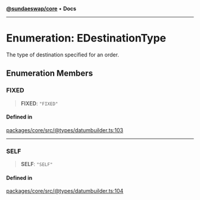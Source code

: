 [**@sundaeswap/core**](../../README.md) • **Docs**

***

# Enumeration: EDestinationType

The type of destination specified for an order.

## Enumeration Members

### FIXED

> **FIXED**: `"FIXED"`

#### Defined in

[packages/core/src/@types/datumbuilder.ts:103](https://github.com/SundaeSwap-finance/sundae-sdk/blob/main/packages/core/src/@types/datumbuilder.ts#L103)

***

### SELF

> **SELF**: `"SELF"`

#### Defined in

[packages/core/src/@types/datumbuilder.ts:104](https://github.com/SundaeSwap-finance/sundae-sdk/blob/main/packages/core/src/@types/datumbuilder.ts#L104)
